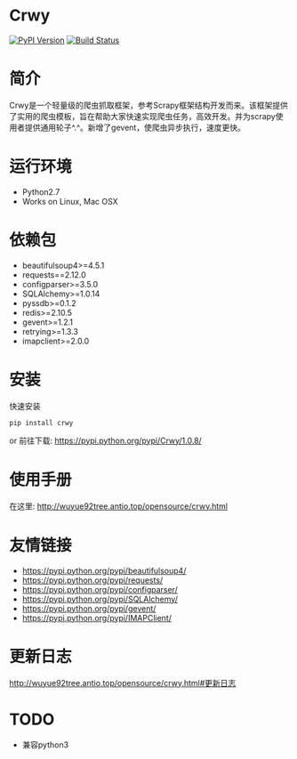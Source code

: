 # Crwy

[![PyPI Version](https://img.shields.io/pypi/v/Crwy.svg)](https://pypi.python.org/pypi/Crwy)
[![Build Status](https://travis-ci.org/wuyue92tree/crwy.svg?branch=1.0.8)](https://travis-ci.org/wuyue92tree/crwy)

# 简介

Crwy是一个轻量级的爬虫抓取框架，参考Scrapy框架结构开发而来。该框架提供了实用的爬虫模板，旨在帮助大家快速实现爬虫任务，高效开发。并为scrapy使用者提供通用轮子^.^。新增了gevent，使爬虫异步执行，速度更快。

# 运行环境


 * Python2.7
 * Works on Linux, Mac OSX

# 依赖包

 * beautifulsoup4>=4.5.1
 * requests==2.12.0
 * configparser>=3.5.0
 * SQLAlchemy>=1.0.14
 * pyssdb>=0.1.2
 * redis>=2.10.5
 * gevent>=1.2.1
 * retrying>=1.3.3
 * imapclient>=2.0.0

# 安装


快速安装
```
pip install crwy
```

or
前往下载: https://pypi.python.org/pypi/Crwy/1.0.8/

# 使用手册

在这里: http://wuyue92tree.antio.top/opensource/crwy.html

# 友情链接

- https://pypi.python.org/pypi/beautifulsoup4/
- https://pypi.python.org/pypi/requests/
- https://pypi.python.org/pypi/configparser/
- https://pypi.python.org/pypi/SQLAlchemy/
- https://pypi.python.org/pypi/gevent/
- https://pypi.python.org/pypi/IMAPClient/

# 更新日志

http://wuyue92tree.antio.top/opensource/crwy.html#更新日志

# TODO

- 兼容python3


